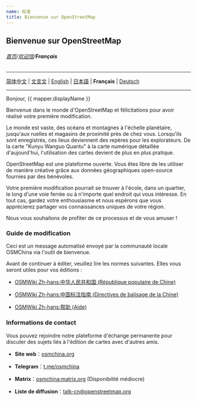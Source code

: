 ```yaml
---
name: 标准
title: Bienvenue sur OpenStreetMap
---
```


## Bienvenue sur OpenStreetMap

###### [首页](../../../README.md)/[欢迎信](../welcome_letter.md)/**Français**

<hr/>

[简体中文](https://osmchina.org/pages/welcome/default/zh-Hans.html) | [文言文](https://osmchina.org/pages/welcome/default/zh-classical.html) | [English](https://osmchina.org/pages/welcome/default/en.html) | [日本語](https://osmchina.org/pages/welcome/default/ja.html) | **Français** | [Deutsch](https://osmchina.org/pages/welcome/default/de.html)

<hr/>

Bonjour, {{ mapper.displayName }}

Bienvenue dans le monde d'OpenStreetMap et félicitations pour avoir réalisé votre première modification.

Le monde est vaste, des océans et montagnes à l'échelle planétaire, jusqu'aux ruelles et magasins de proximité près de chez vous. Lorsqu'ils sont enregistrés, ces lieux deviennent des repères pour les explorateurs. De la carte "Kunyu Wanguo Quantu" à la carte numérique détaillée d'aujourd'hui, l'utilisation des cartes devient de plus en plus pratique.

OpenStreetMap est une plateforme ouverte. Vous êtes libre de les utiliser de manière créative grâce aux données géographiques open-source fournies par des bénévoles.

Votre première modification pourrait se trouver à l'école, dans un quartier, le long d'une voie ferrée ou à n'importe quel endroit qui vous intéresse. En tout cas, gardez votre enthousiasme et nous espérons que vous apprécierez partager vos connaissances uniques de votre région.

Nous vous souhaitons de profiter de ce processus et de vous amuser !

### Guide de modification

Ceci est un message automatisé envoyé par la communauté locale OSMChina via l'outil de bienvenue.

Avant de continuer à éditer, veuillez lire les normes suivantes. Elles vous seront utiles pour vos éditions :

* [OSMWiki Zh-hans:中华人民共和国 (République populaire de Chine)](https://wiki.openstreetmap.org/wiki/Zh-hans:%E4%B8%AD%E5%8D%8E%E4%BA%BA%E6%B0%91%E5%85%B1%E5%92%8C%E5%9B%BD)

* [OSMWiki Zh-hans:中国标注指南 (Directives de balisage de la Chine)](https://wiki.openstreetmap.org/wiki/Zh-hans:%E4%B8%AD%E5%9B%BD%E6%A0%87%E6%B3%A8%E6%8C%87%E5%8D%97)

* [OSMWiki Zh-hans:帮助 (Aide)](https://wiki.openstreetmap.org/wiki/Zh-hans:%E5%B8%AE%E5%8A%A9)

### Informations de contact

Vous pouvez rejoindre notre plateforme d'échange permanente pour discuter des sujets liés à l'édition de cartes avec d'autres amis.

* **Site web**：[osmchina.org](https://osmchina.org)

* **Telegram**：[t.me/osmchina](https://t.me/osmchina)

* **Matrix**：[osmchina:matrix.org](https://matrix.to/#/#osmchina:matrix.org) (Disponibilité médiocre)

* **Liste de diffusion**：[talk-cn@openstreetmap.org](mailto:talk-cn@openstreetmap.org)
